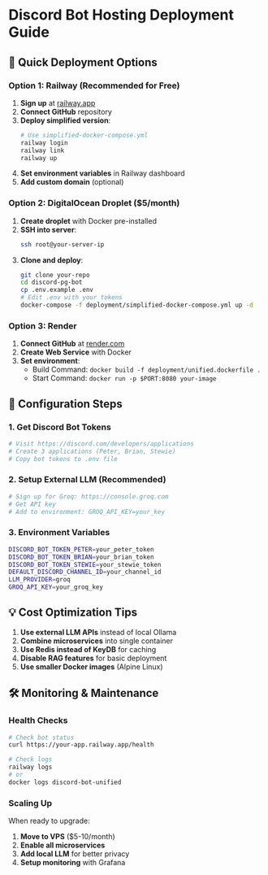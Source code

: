 # Discord Bot Hosting Deployment Guide

## 🚀 Quick Deployment Options

### Option 1: Railway (Recommended for Free)

1. **Sign up** at [railway.app](https://railway.app)
2. **Connect GitHub** repository
3. **Deploy simplified version**:
   ```bash
   # Use simplified-docker-compose.yml
   railway login
   railway link
   railway up
   ```
4. **Set environment variables** in Railway dashboard
5. **Add custom domain** (optional)

### Option 2: DigitalOcean Droplet ($5/month)

1. **Create droplet** with Docker pre-installed
2. **SSH into server**:
   ```bash
   ssh root@your-server-ip
   ```
3. **Clone and deploy**:
   ```bash
   git clone your-repo
   cd discord-pg-bot
   cp .env.example .env
   # Edit .env with your tokens
   docker-compose -f deployment/simplified-docker-compose.yml up -d
   ```

### Option 3: Render

1. **Connect GitHub** at [render.com](https://render.com)
2. **Create Web Service** with Docker
3. **Set environment**:
   - Build Command: `docker build -f deployment/unified.dockerfile .`
   - Start Command: `docker run -p $PORT:8080 your-image`

## 🔧 Configuration Steps

### 1. Get Discord Bot Tokens
```bash
# Visit https://discord.com/developers/applications
# Create 3 applications (Peter, Brian, Stewie)
# Copy bot tokens to .env file
```

### 2. Setup External LLM (Recommended)
```bash
# Sign up for Groq: https://console.groq.com
# Get API key
# Add to environment: GROQ_API_KEY=your_key
```

### 3. Environment Variables
```bash
DISCORD_BOT_TOKEN_PETER=your_peter_token
DISCORD_BOT_TOKEN_BRIAN=your_brian_token
DISCORD_BOT_TOKEN_STEWIE=your_stewie_token
DEFAULT_DISCORD_CHANNEL_ID=your_channel_id
LLM_PROVIDER=groq
GROQ_API_KEY=your_groq_key
```

## 💡 Cost Optimization Tips

1. **Use external LLM APIs** instead of local Ollama
2. **Combine microservices** into single container
3. **Use Redis instead of KeyDB** for caching
4. **Disable RAG features** for basic deployment
5. **Use smaller Docker images** (Alpine Linux)

## 🛠️ Monitoring & Maintenance

### Health Checks
```bash
# Check bot status
curl https://your-app.railway.app/health

# Check logs
railway logs
# or
docker logs discord-bot-unified
```

### Scaling Up
When ready to upgrade:
1. **Move to VPS** ($5-10/month)
2. **Enable all microservices**
3. **Add local LLM** for better privacy
4. **Setup monitoring** with Grafana 